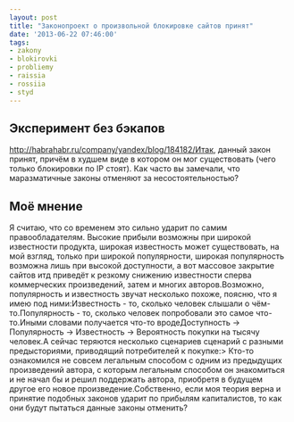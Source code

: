 ```yaml
---
layout: post
title: "Законопроект о произвольной блокировке сайтов принят"
date: '2013-06-22 07:46:00'
tags:
- zakony
- blokirovki
- probliemy
- raissia
- rossiia
- styd
---
```


## Эксперимент без бэкапов
http://habrahabr.ru/company/yandex/blog/184182/Итак, данный закон принят, причём в худшем виде в котором он мог существовать (чего только блокировки по IP стоят). Как часто вы замечали, что маразматичные законы отменяют за несостоятельностью?

## Моё мнение
Я считаю, что со временем это сильно ударит по самим правообладателям. Высокие прибыли возможны при широкой известности продукта, широкая известность может существовать, на мой взгляд, только при широкой популярности, широкая популярность возможна лишь при высокой доступности, а вот массовое закрытие сайтов итд приведёт к резкому снижению известности сперва коммерческих произведений, затем и многих авторов.Возможно, популярность и известность звучат несколько похоже, поясню, что я имею под ними:Известность - то, сколько человек слышали о чём-то.Популярность - то, сколько человек попробовали это самое что-то.Иными словами получается что-то вродеДоступность -> Популярность -> Известность -> Вероятность покупки на тысячу человек.А сейчас теряются несколько сценариев сценарий с разными предысториями, приводящий потребителей к покупке:> Кто-то ознакомился не совсем легальным способом с одним из предыдущих произведений автора, с которым легальным способом он знакомиться и не начал бы и решил поддержать автора, приобретя в будущем другое его новое произведение.Собственно, если моя теория верна и принятие подобных законов ударит по прибылям капиталистов, то как они будут пытаться данные законы отменить?